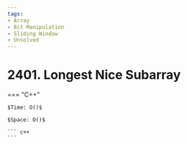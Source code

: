 ```yaml
---
tags:
- Array
- Bit Manipulation
- Sliding Window
- Unsolved
---
```



# 2401. Longest Nice Subarray

=== "C++"

    $Time: O()$

    $Space: O()$

    ``` c++
    ```